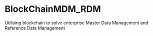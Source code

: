 # BlockChainMDM_RDM
Utilising blockchain to solve enterprise Master Data Management and Reference Data Management
